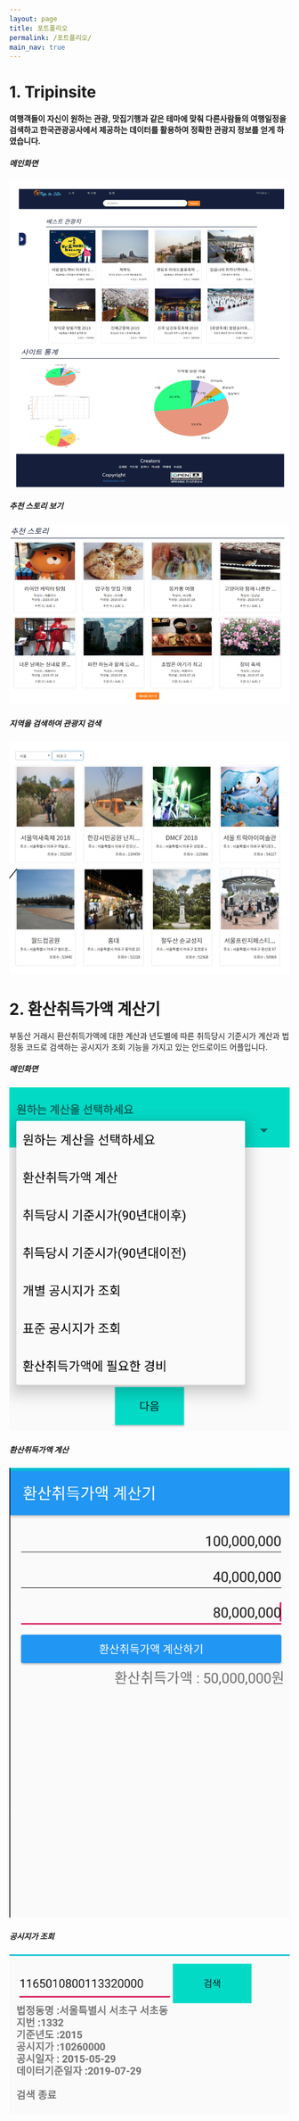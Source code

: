 ```yaml
---
layout: page
title: 포트폴리오
permalink: /포트폴리오/
main_nav: true
---
```


<h1>1. Tripinsite</h1>

<h4><p>여행객들이 자신이 원하는 관광, 맛집기행과 같은 테마에 맞춰 다른사람들의 여행일정을 검색하고 한국관광공사에서 제공하는 데이터를 활용하여 정확한 관광지 정보를 얻게 하였습니다.</p></h4>
<h5>메인화면</h5>
<img src="/assets/portfolio_img2.jpg" />
<h5>추천 스토리 보기</h5>
<img src="/assets/portfolio_img1.jpg" />
<h5>지역을 검색하여 관광지 검색</h5>
<img src="/assets/portfolio_img3.jpg" />
<!-- // Tripinsite -->



<h1>2. 환산취득가액 계산기</h1>

<p>부동산 거래시 환산취득가액에 대한 계산과 년도별에 따른 취득당시 기준시가 계산과 법정동 코드로 검색하는 공시지가 조회 기능을 가지고 있는 안드로이드 어플입니다. </p>
<h5>메인화면</h5>
<img src="/assets/myportfolio_img1.jpg" />
<h5>환산취득가액 계산</h5>
<img src="/assets/myportfolio_img2.jpg" />
<h5>공시지가 조회</h5>
<img src="/assets/myportfolio_img3.jpg" />

<!-- MyCalculator -->
